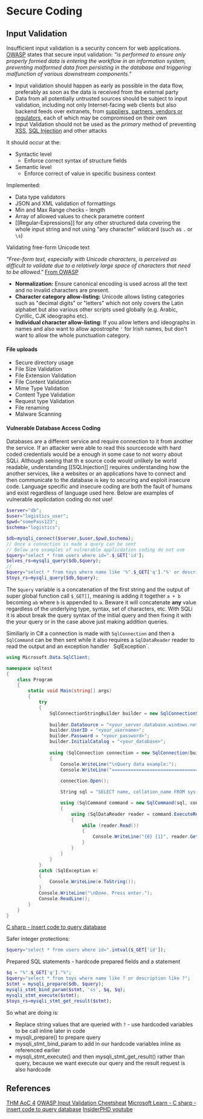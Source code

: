 
# Secure Coding


## Input Validation

Insufficient input validation is a security concern for web applications. [OWASP](https://cheatsheetseries.owasp.org/cheatsheets/Input_Validation_Cheat_Sheet.html) states that secure input validation: *"is performed to ensure only properly formed data is entering the workflow in an information system, preventing malformed data from persisting in the database and triggering malfunction of various downstream components."*

- Input validation should happen as early as possible in the data flow, preferably as soon as the data is received from the external party
- Data from all potentially untrusted sources should be subject to input validation, including not only Internet-facing web clients but also backend feeds over extranets, from [suppliers, partners, vendors or regulators](https://badcyber.com/several-polish-banks-hacked-information-stolen-by-unknown-attackers/), each of which may be compromised on their own 
- Input Validation should not be used as the _primary_ method of preventing [XSS](https://cheatsheetseries.owasp.org/cheatsheets/Cross_Site_Scripting_Prevention_Cheat_Sheet.html), [SQL Injection](https://cheatsheetseries.owasp.org/cheatsheets/SQL_Injection_Prevention_Cheat_Sheet.html) and other attacks

It should occur at the:
- Syntactic level
	- Enforce correct syntax of structure fields
- Semantic level
	- Enforce correct of value in specific business context 

Implemented:
- Data type validators
- JSON and XML validation of formattings
- Min and Max Range checks - length
- Array of allowed values to check parametre content
- [[Regular-Expressions]] for any other structured data covering the whole input string and not using "any character" wildcard (such as  `.` or `\s`)

Validating free-form Unicode text

*"Free-form text, especially with Unicode characters, is perceived as difficult to validate due to a relatively large space of characters that need to be allowed."* [From OWASP](https://cheatsheetseries.owasp.org/cheatsheets/Input_Validation_Cheat_Sheet.html#validating-free-form-unicode-text)
-   **Normalization:** Ensure canonical encoding is used across all the text and no invalid characters are present.
-   **Character category allow-listing:** Unicode allows listing categories such as "decimal digits" or "letters" which not only covers the Latin alphabet but also various other scripts used globally (e.g. Arabic, Cyrillic, CJK ideographs etc).
-   **Individual character allow-listing:** If you allow letters and ideographs in names and also want to allow apostrophe `'` for Irish names, but don't want to allow the whole punctuation category.

#### File uploads

- Secure directory usage
- File Size Validation
- File Extension Validation
- File Content Validation
- Mime Type Validation
- Content Type Validation
- Request type Validation 
- File renaming
- Malware Scanning


#### Vulnerable Database Access Coding

Databases are a different service and require connection to it from another the service. If an attacker were able to read this sourcecode with hard coded credentials would be a enough in some case to not worry about SQLi. Although seeing that th e source code would unlikely be world readable, understanding [[SQLInjection]] requires  understanding how the another services, like a websites or an applications have to connect and then communicate to the database is key to securing and exploit insecure code. Language specific and insecure coding are both the fault of humans and exist regardless of language used here. Below are examples of vulnerable applicdation coding do not use!
```php
$server="db";
$user="logistics_user";
$pwd="somePass123";
$schema="logistics";

$db=mysqli_connect($server,$user,$pwd,$schema);
// Once a connection is made a query can be sent
// Below are examples of vulnerable applicdation coding do not use
$query="select * from users where id=".$_GET['id'];
$elves_rs=mysqli_query($db,$query);
//
$query="select * from toys where name like '%".$_GET['q']."%' or description like '%".$_GET['q']."%'";
$toys_rs=mysqli_query($db,$query);


```
The `$query` variable is a concatenation of the first string and the output of super global function call `$_GET[]`, meaning is adding it together `a + b` becoming `ab` where `b` is appended to `a`. Beware it will concatenate **any** value regardless of the underlying type, syntax, set of characters, etc. With SQLi it is about break the query syntax of the initial query and then fixing it with the your query or in the case above just making addition queries.

Similiarly in C\# a connection is made with `SqlConnection` and then a `SqlCommand` can be then sent while it also requires a `SqlDataReader` reader to read the output and an exception handler `
`SqlException`.
```csharp
using Microsoft.Data.SqlClient;

namespace sqltest
{
    class Program
    {
        static void Main(string[] args)
        {
            try 
            { 
                SqlConnectionStringBuilder builder = new SqlConnectionStringBuilder();
                
                builder.DataSource = "<your_server.database.windows.net>"; 
                builder.UserID = "<your_username>";            
                builder.Password = "<your_password>";     
                builder.InitialCatalog = "<your_database>";
         
                using (SqlConnection connection = new SqlConnection(builder.ConnectionString))
                {
                    Console.WriteLine("\nQuery data example:");
                    Console.WriteLine("=========================================\n");
                    
                    connection.Open();       

                    String sql = "SELECT name, collation_name FROM sys.databases";

                    using (SqlCommand command = new SqlCommand(sql, connection))
                    {
                        using (SqlDataReader reader = command.ExecuteReader())
                        {
                            while (reader.Read())
                            {
                                Console.WriteLine("{0} {1}", reader.GetString(0), reader.GetString(1));
                            }
                        }
                    }                    
                }
            }
            catch (SqlException e)
            {
                Console.WriteLine(e.ToString());
            }
            Console.WriteLine("\nDone. Press enter.");
            Console.ReadLine(); 
        }
    }
}
```
[C sharp - insert code to query database](https://learn.microsoft.com/en-us/azure/azure-sql/database/connect-query-dotnet-core?view=azuresql)


Safer integer protections:
```php
$query="select * from users where id=".intval($_GET['id']);
```

Prepared SQL statements - hardcode prepared fields and a statement
```php
$q = "%".$_GET['q']."%";
$query="select * from toys where name like ? or description like ?";
$stmt = mysqli_prepare($db, $query);
mysqli_stmt_bind_param($stmt, 'ss', $q, $q);
mysqli_stmt_execute($stmt);
$toys_rs=mysqli_stmt_get_result($stmt);
```

So what are doing is:
- Replace string values that are queried with `?` - use hardcoded variables to be call inline later in code
- mysqli_prepare() to prepare query
- mysqli_stmt_bind_param to add in our hardcode variables inline as referenced earlier
- mysqli_stmt_execute() and then mysqli_stmt_get_result() rather than query, because we want execute our query and the result request is also hardcode  


## References

[THM AoC 4](https://tryhackme.com/room/adventofcyber4)
[OWASP Input Validation Cheetsheat](https://cheatsheetseries.owasp.org/cheatsheets/Input_Validation_Cheat_Sheet.html)
[Microsoft Learn - C sharp - insert code to query database](https://learn.microsoft.com/en-us/azure/azure-sql/database/connect-query-dotnet-core?view=azuresql)
[InsiderPHD youtube](https://www.youtube.com/@InsiderPhD)